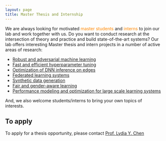 ```yaml
---
layout: page
title: Master Thesis and Internship
---
```

We are always looking for motivated <span style="color:#ff8700">master students</span> and <span style="color:#ff8700">interns</span> to join our lab and work together with us.
Do you want to conduct research at the intersection of theory and practice and build state-of-the-art systems? Our lab offers interesting Master thesis and intern projects in a number of active areas of research:
- [Robust and adversarial machine learning](./research.md#Robust)
- [Fast and efficient hyperparameter tuning](./research.md#Tune)
- [Optimization of DNN inference on edges](./research.md#EdgInf)
- [Federated learning systems](./research.md#federated)
- [Synthetic data generation](./research.md#GAN)
- [Fair and gender-aware learning](./research.md#FairIM)
- [Performance modeling and optimization for large scale learning systems](./research.md#Tune)

And, we also welcome students/interns to bring your own topics of interests.


## To apply

To apply for a thesis opportunity, please contact [Prof. Lydia Y. Chen](mailto:lydiaychen@ieee.org)

